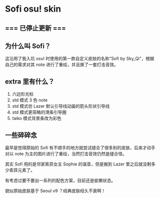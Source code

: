# Sofi osu! skin

## === 已停止更新 ===

## 为什么叫 Sofi？

这沿用了我入坑 osu! 时使用的第一款自定义皮肤的名称“Sofi by Sky_Qi”，根据自己的需求对其 note 进行了重绘，并且换了一套打击音效。

## extra 里有什么？

1. 六边形光标
2. std 模式 3 色 note
3. std 模式仿 Lazer 默认引导线动画的箭头形状引导线
4. std 模式更简略的滑条引导圈
5. taiko 模式背景条改为彩色

## 一些碎碎念

最早是觉得原始的 Sofi 有不顺手的地方就尝试缝合了很多别的皮肤，后来才动手对以 note 为主的图片进行了重绘，当然打击音效仍然是缝合怪。

其实 Sofi 用的是邻家索菲女主 Sophie 的谐音，但是搬到 Lazer 里之后就没剩多少索菲元素了。

有考虑过要不要出一系列的配色方案，目前还是偷懒状态。

貌似原始皮肤基于 Seoul v9 ？经典皮肤经久不衰啊！
